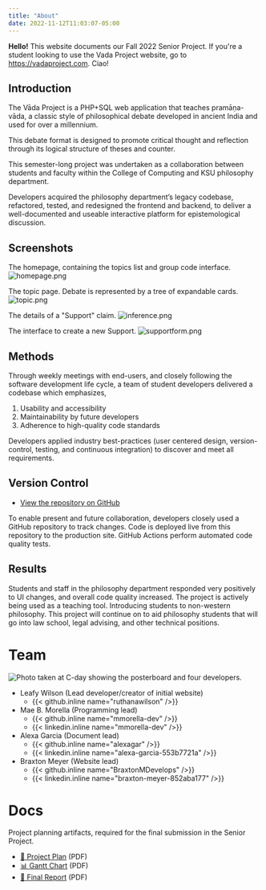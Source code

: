 ```yaml
---
title: "About"
date: 2022-11-12T11:03:07-05:00
---
```


**Hello!** This website documents our Fall 2022 Senior Project. If you're a student looking to use the Vada Project website, go to <https://vadaproject.com>. Ciao!

## Introduction

The Vāda Project is a PHP+SQL web application that teaches pramāṇa-vāda, a classic style of philosophical debate developed in ancient India and used for over a millennium.

This debate format is designed to promote critical thought and reflection through its logical structure of theses and counter.

This semester-long project was undertaken as a collaboration between students and faculty within the College of Computing and KSU philosophy department.

Developers acquired the philosophy department’s legacy codebase, refactored, tested, and redesigned the frontend and backend, to deliver a well-documented and useable interactive platform for epistemological discussion.

## Screenshots

The homepage, containing the topics list and group code interface.
![homepage.png](/images/screens/homepage.png)

The topic page. Debate is represented by a tree of expandable cards.
![topic.png](/images/screens/topic.png)

The details of a "Support" claim.
![inference.png](/images/screens/inference.png)

The interface to create a new Support.
![supportform.png](/images/screens/supportform.png)

## Methods

<span style="font-size: 100px"><i class="devicon-php-plain colored"></i> <i class="devicon-mysql-plain-wordmark colored"></i> <i class="devicon-composer-line-wordmark colored"></i> <i class="devicon-go-original-wordmark colored"></i> <i class="devicon-hugo-plain-wordmark colored"></i></span>          

Through weekly meetings with end-users, and closely following the software development life cycle, a team of student developers delivered a codebase which emphasizes,

1. Usability and accessibility
2. Maintainability by future developers
3. Adherence to high-quality code standards

Developers applied industry best-practices (user centered design, version-control, testing, and continuous integration) to discover and meet all requirements.

## Version Control
* [View the repository on GitHub](https://github.com/vadaproject/application)

To enable present and future collaboration, developers closely used a GitHub repository to track changes. Code is deployed live from this repository to the production site. GitHub Actions perform automated code quality tests.

## Results
Students and staff in the philosophy department responded very positively to UI changes, and overall code quality increased. The project is actively being used as a teaching tool. Introducing students to non-western philosophy. This project will continue on to aid philosophy students that will go into law school, legal advising, and other technical positions.

# Team

![Photo taken at C-day showing the posterboard and four developers.](/images/team_cute.jpg)

<!--
{{< github.inline >}}<a href='https://github.com/{{.Get "name"}}' target="_blank"><i class='devicon-github-original'></i> GitHub</a>{{< /github.inline >}}
{{< linkedin.inline >}}<a href='https://linkedin.com/in/{{.Get "name"}}' target="_blank"><i class='devicon-linkedin-plain'></i> Linkedin</a>{{< /linkedin.inline >}}

-->

- Leafy Wilson (Lead developer/creator of initial website) 
    - {{< github.inline name="ruthanawilson" />}}
- Mae B. Morella (Programming lead)
    - {{< github.inline name="mmorella-dev" />}}
    - {{< linkedin.inline name="mmorella-dev" />}}
- Alexa Garcia (Document lead)
    - {{< github.inline name="alexagar" />}}
    - {{< linkedin.inline name="alexa-garcia-553b7721a" />}}
- Braxton Meyer (Website lead)
    - {{< github.inline name="BraxtonMDevelops" />}}
    - {{< linkedin.inline name="braxton-meyer-852aba177" />}}

# Docs

Project planning artifacts, required for the final submission in the Senior Project.

* [📄 Project Plan](/docs/project-plan.pdf) (PDF)
* [📊 Gantt Chart](/docs/gantt-chart.pdf) (PDF)
* [📑 Final Report](/docs/final-report.pdf) (PDF)
